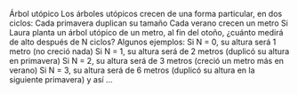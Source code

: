 Árbol utópico
Los árboles utópicos crecen de una forma particular, en dos ciclos:
Cada primavera duplican su tamaño
Cada verano crecen un metro
Si Laura planta un árbol utópico de un metro, al fin del otoño, ¿cuánto medirá de alto después de N ciclos?
Algunos ejemplos:
Si N = 0, su altura será 1 metro (no creció nada)
Si N = 1, su altura será de 2 metros (duplicó su altura en primavera)
Si N = 2, su altura será de 3 metros (creció un metro más en verano)
Si N = 3, su altura será de 6 metros (duplicó su altura en la siguiente primavera)
y así ...
